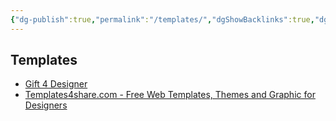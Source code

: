 ```yaml
---
{"dg-publish":true,"permalink":"/templates/","dgShowBacklinks":true,"dgShowLocalGraph":true}
---
```



## Templates
- [Gift 4 Designer](https://gift4designer.net/)
- [Templates4share.com - Free Web Templates, Themes and Graphic for Designers](http://templates4share.com/)